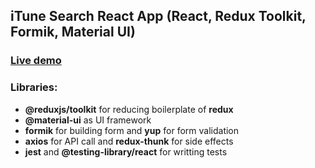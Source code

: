 ## iTune Search React App (React, Redux Toolkit, Formik, Material UI)

### [Live demo](https://lazydeveloperme.github.io/react-itune-search/)

### Libraries:

* **@reduxjs/toolkit** for reducing boilerplate of **redux**
* **@material-ui** as UI framework
* **formik** for building form and **yup** for form validation
* **axios** for API call and **redux-thunk** for side effects
* **jest** and **@testing-library/react** for writting tests